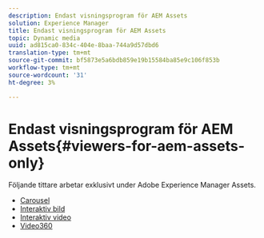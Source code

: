 ```yaml
---
description: Endast visningsprogram för AEM Assets
solution: Experience Manager
title: Endast visningsprogram för AEM Assets
topic: Dynamic media
uuid: ad815ca0-834c-404e-8baa-744a9d57dbd6
translation-type: tm+mt
source-git-commit: bf5873e5a6bdb859e19b15584ba85e9c106f853b
workflow-type: tm+mt
source-wordcount: '31'
ht-degree: 3%

---
```



# Endast visningsprogram för AEM Assets{#viewers-for-aem-assets-only}

Följande tittare arbetar exklusivt under Adobe Experience Manager Assets.

* [Carousel](c-html5-aem-carousel/c-html5-aem-carousel.md)
* [Interaktiv bild](c-html5-aem-interactive-images/c-html5-aem-interactive-images.md)
* [Interaktiv video](c-html5-aem-int-video/c-html5-aem-int-video.md)
* [Video360](c-html5-aem-video360/c-html5-aem-video360.md)
